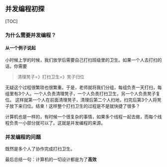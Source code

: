## 并发编程初探

[TOC]

### 为什么需要并发编程？

#### 从一个例子说起

小时候上学的时候，我们放学后需要自己打扫班级里的卫生。如果一个人去打扫的话，你需要
>    清理凳子=》打扫卫生=》凳子归位

无疑这个过程很繁琐也很繁重。于是，老师就将我们分组，每组负责一天打扫，每组里有3个人。一个人负责清理凳子，一个人负责打扫卫生，另一个人负责凳子复位。
这样就第一个人在前面清理凳子，清理后第二个人扫地，扫完后第3个人将凳子放下来归位。结束！这样整个打扫卫生的过程是不是就快捷了很多？

计算机也是一样的，有时候一个很复杂的事情，如果多个线程一起去做，而每个线程负责一小部分就可以了。这就是并发编程的来源。

### 并发编程的问题

既然是多个人了协作完成打扫卫生。



最后总结一句：计算机的一切设计都是为了**高效**